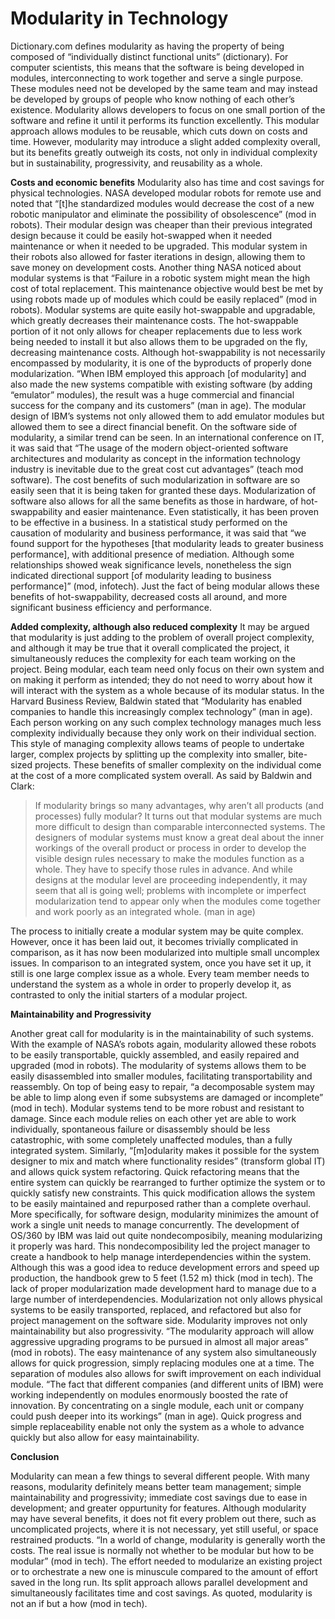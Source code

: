 # Modularity in Technology
Dictionary.com defines modularity as having the property of being composed of “individually distinct functional units” (dictionary). For computer scientists, this means that the software is being developed in modules, interconnecting to work together and serve a single purpose. These modules need not be developed by the same team and may instead be developed by groups of people who know nothing of each other’s existence. Modularity allows developers to focus on one small portion of the software and refine it until it performs its function excellently. This modular approach allows modules to be reusable, which cuts down on costs and time. However, modularity may introduce a slight added complexity overall, but its benefits greatly outweigh its costs, not only in individual complexity but in sustainability, progressivity, and reusability as a whole.

**Costs and economic benefits**
Modularity also has time and cost savings for physical technologies. NASA developed modular robots for remote use and noted that “[t]he standardized modules would decrease the cost of a new robotic manipulator and eliminate the possibility of obsolescence” (mod in robots). Their modular design was cheaper than their previous integrated design because it could be easily hot-swapped when it needed maintenance or when it needed to be upgraded. This modular system in their robots also allowed for faster iterations in design, allowing them to save money on development costs. Another thing NASA noticed about modular systems is that “Failure in a robotic system might mean the high cost of total replacement. This maintenance objective would best be met by using robots made up of modules which could be easily replaced” (mod in robots). Modular systems are quite easily hot-swappable and upgradable, which greatly decreases their maintenance costs. The hot-swappable portion of it not only allows for cheaper replacements due to less work being needed to install it but also allows them to be upgraded on the fly, decreasing maintenance costs. Although hot-swappability is not necessarily encompassed by modularity, it is one of the byproducts of properly done modularization. “When IBM employed this approach [of modularity] and also made the new systems compatible with existing software (by adding “emulator” modules), the result was a huge commercial and financial success for the company and its customers” (man in age). The modular design of IBM’s systems not only allowed them to add emulator modules but allowed them to see a direct financial benefit. On the software side of modularity, a similar trend can be seen. In an international conference on IT, it was said that “The usage of the modern object-oriented software architectures and modularity as concept in the information technology industry is inevitable due to the great cost cut advantages” (teach mod software). The cost benefits of such modularization in software are so easily seen that it is being taken for granted these days. Modularization of software also allows for all the same benefits as those in hardware, of hot-swappability and easier maintenance. Even statistically, it has been proven to be effective in a business. In a statistical study performed on the causation of modularity and business performance, it was said that “we found support for the hypotheses [that modularity leads to greater business performance], with additional presence of mediation. Although some relationships showed weak significance levels, nonetheless the sign indicated directional support [of modularity leading to business performance]” (mod, infotech). Just the fact of being modular allows these benefits of hot-swappability, decreased costs all around, and more significant business efficiency and performance.

**Added complexity, although also reduced complexity**
It may be argued that modularity is just adding to the problem of overall project complexity, and although it may be true that it overall complicated the project, it simultaneously reduces the complexity for each team working on the project. Being modular, each team need only focus on their own system and on making it perform as intended; they do not need to worry about how it will interact with the system as a whole because of its modular status. In the Harvard Business Review, Baldwin stated that “Modularity has enabled companies to handle this increasingly complex technology” (man in age). Each person working on any such complex technology manages much less complexity individually because they only work on their individual section. This style of managing complexity allows teams of people to undertake larger, complex projects by splitting up the complexity into smaller, bite-sized projects. These benefits of smaller complexity on the individual come at the cost of a more complicated system overall. As said by Baldwin and Clark:

> If modularity brings so many advantages, why aren’t all products (and processes) fully modular? It turns out that modular systems are much more difficult to design than comparable interconnected systems. The designers of modular systems must know a great deal about the inner workings of the overall product or process in order to develop the visible design rules necessary to make the modules function as a whole. They have to specify those rules in advance. And while designs at the modular level are proceeding independently, it may seem that all is going well; problems with incomplete or imperfect modularization tend to appear only when the modules come together and work poorly as an integrated whole. (man in age)

The process to initially create a modular system may be quite complex. However, once it has been laid out, it becomes trivially complicated in comparison, as it has now been modularized into multiple small uncomplex issues. In comparison to an integrated system, once you have set it up, it still is one large complex issue as a whole. Every team member needs to understand the system as a whole in order to properly develop it, as contrasted to only the initial starters of a modular project.

**Maintainability and Progressivity**

Another great call for modularity is in the maintainability of such systems. With the example of NASA’s robots again, modularity allowed these robots to be easily transportable, quickly assembled, and easily repaired and upgraded (mod in robots). The modularity of systems allows them to be easily disassembled into smaller modules, facilitating transportability and reassembly. On top of being easy to repair, “a decomposable system may be able to limp along even if some subsystems are damaged or incomplete” (mod in tech). Modular systems tend to be more robust and resistant to damage. Since each module relies on each other yet are able to work individually, spontaneous failure or disassembly should be less catastrophic, with some completely unaffected modules, than a fully integrated system. Similarly, “[m]odularity makes it possible for the system designer to mix and match where functionality resides” (transform global IT) and allows quick system refactoring. Quick refactoring means that the entire system can quickly be rearranged to further optimize the system or to quickly satisfy new constraints. This quick modification allows the system to be easily maintained and repurposed rather than a complete overhaul. More specifically, for software design, modularity minimizes the amount of work a single unit needs to manage concurrently. The development of OS/360 by IBM was laid out quite nondecomposibily, meaning modularizing it properly was hard. This nondecomposibility led the project manager to create a handbook to help manage interdependencies within the system. Although this was a good idea to reduce development errors and speed up production, the handbook grew to 5 feet (1.52 m) thick (mod in tech). The lack of proper modularization made development hard to manage due to a large number of interdependencies. Modularization not only allows physical systems to be easily transported, replaced, and refactored but also for project management on the software side. Modularity improves not only maintainability but also progressivity. “The modularity approach will allow aggressive upgrading programs to be pursued in almost all major areas” (mod in robots). The easy maintenance of any system also simultaneously allows for quick progression, simply replacing modules one at a time. The separation of modules also allows for swift improvement on each individual module. “The fact that different companies (and different units of IBM) were working independently on modules enormously boosted the rate of innovation. By concentrating on a single module, each unit or company could push deeper into its workings” (man in age). Quick progress and simple replaceability enable not only the system as a whole to advance quickly but also allow for easy maintainability. 

**Conclusion**

Modularity can mean a few things to several different people. With many reasons, modularity definitely means better team management; simple maintainability and progressivity; immediate cost savings due to ease in development; and greater oppurtunity for features. Although modularity may have several benefits, it does not fit every problem out there, such as uncomplicated projects, where it is not necessary, yet still useful, or space restrained products. “In a world of change, modularity is generally worth the costs. The real issue is normally not whether to be modular but how to be modular” (mod in tech). The effort needed to modularize an existing project or to orchestrate a new one is minuscule compared to the amount of effort saved in the long run. Its split approach allows parallel development and simultaneously facilitates time and cost savings. As quoted, modularity is not an if but a how (mod in tech).
